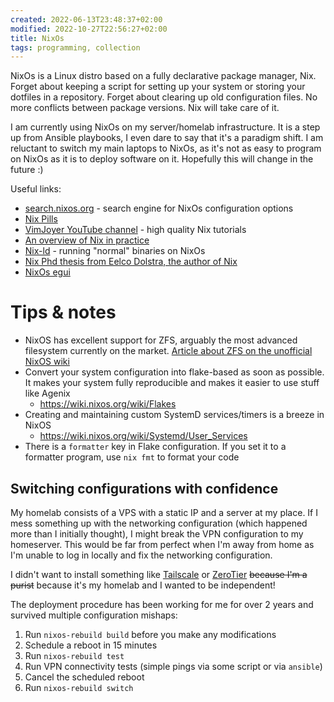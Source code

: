 ```yaml
---
created: 2022-06-13T23:48:37+02:00
modified: 2022-10-27T22:56:27+02:00
title: NixOs
tags: programming, collection
---
```


NixOs is a Linux distro based on a fully declarative package manager, Nix.
Forget about keeping a script for setting up your system or storing your
dotfiles in a repository. Forget about clearing up old configuration files. No
more conflicts between package versions. Nix will take care of it.

I am currently using NixOs on my server/homelab infrastructure. It is a step up
from Ansible playbooks, I even dare to say that it's a paradigm shift. I am
reluctant to switch my main laptops to NixOs, as it's not as easy to program on
NixOs as it is to deploy software on it. Hopefully this will change in the
future :)

Useful links:

- [search.nixos.org](https://search.nixos.org/) - search engine for NixOs
  configuration options
- [Nix Pills](https://nixos.org/guides/nix-pills/)
- [VimJoyer YouTube channel](https://youtube.com/@vimjoyer) - high quality Nix
  tutorials
- [An overview of Nix in practice](https://www.slice.zone/blog/nix-in-practice)
- [Nix-ld](https://github.com/Mic92/nix-ld) - running "normal" binaries on
  NixOs
- [Nix Phd thesis from Eelco Dolstra, the author of
  Nix](https://edolstra.github.io/pubs/phd-thesis.pdf)
- [NixOs egui](https://scvalex.net/posts/63/)

# Tips & notes

- NixOS has excellent support for ZFS, arguably the most advanced filesystem currently on the market. [Article about ZFS on the unofficial NixOS wiki](https://nixos.wiki/wiki/Main_Page)
- Convert your system configuration into flake-based as soon as possible. It makes your system fully reproducible and makes it easier to use stuff like Agenix
  - https://wiki.nixos.org/wiki/Flakes
- Creating and maintaining custom SystemD services/timers is a breeze in NixOS
  - https://wiki.nixos.org/wiki/Systemd/User_Services
- There is a `formatter` key in Flake configuration. If you set it to a formatter program, use `nix fmt` to format your code

## Switching configurations with confidence

My homelab consists of a VPS with a static IP and a server at my place. If I
mess something up with the networking configuration (which happened more than I
initially thought), I might break the VPN configuration to my homeserver. This
would be far from perfect when I'm away from home as I'm unable to log in
locally and fix the networking configuration.

I didn't want to install something like [Tailscale](https://tailscale.com/) or
[ZeroTier](https://www.zerotier.com/) ~~because I'm a purist~~ because it's my
homelab and I wanted to be independent!

The deployment procedure has been working for me for over 2 years and survived multiple configuration mishaps:

1. Run `nixos-rebuild build` before you make any modifications
2. Schedule a reboot in 15 minutes
3. Run `nixos-rebuild test`
4. Run VPN connectivity tests (simple pings via some script or via `ansible`)
5. Cancel the scheduled reboot
6. Run `nixos-rebuild switch`
